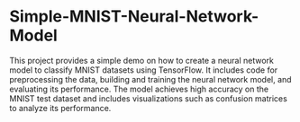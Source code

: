 # Simple-MNIST-Neural-Network-Model

This project provides a simple demo on how to create a neural network model to classify MNIST datasets using TensorFlow. It includes code for preprocessing the data, building and training the neural network model, and evaluating its performance. The model achieves high accuracy on the MNIST test dataset and includes visualizations such as confusion matrices to analyze its performance.
